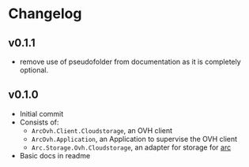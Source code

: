 # Changelog

## v0.1.1

- remove use of pseudofolder from documentation as it is
completely optional.

## v0.1.0

- Initial commit
- Consists of:
    - `ArcOvh.Client.Cloudstorage`, an OVH client
    - `ArcOvh.Application`, an Application to supervise the OVH client
    - `Arc.Storage.Ovh.Cloudstorage`, an adapter for storage for [arc](https://github.com/stavro/arc)
- Basic docs in readme
